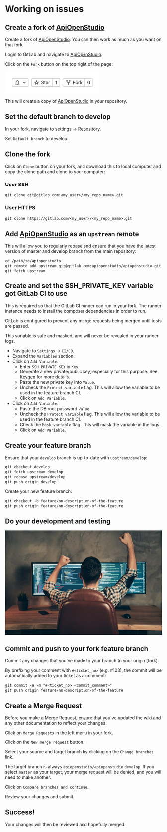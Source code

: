Working on issues
=================

Create a fork of [ApiOpenStudio][gitlab]
----------------------------------------

Create a fork of [ApiOpenStudio][gitlab]. You can then work as much as you
want on that fork.

Login to GitLab and navigate to [ApiOpenStudio][gitlab].

Click on the `Fork` button on the top right of the page:

![Create a fork button][create_fork]

This will create a copy of [ApiOpenStudio][gitlab] in your repository.

Set the default branch to develop
---------------------------------

In your fork, navigate to settings -> Repository.

Set `Default branch` to develop.

Clone the fork
--------------

Click on `Clone` button on your fork, and download this to local computer
and copy the clone path and clone to your computer:

### User SSH

    git clone git@gitlab.com:<my_user>/<my_repo_name>.git

### User HTTPS

    git clone https://gitlab.com/<my_user>/<my_repo_name>.git

Add [ApiOpenStudio][gitlab] as an `upstream` remote
-------------------------------------------------------

This will allow you to regularly rebase and ensure that you have the latest
version of master and develop branch from the main repository:

    cd /path/to/apiopenstudio
    git remote add upstream git@gitlab.com:apiopenstudio/apiopenstudio.git
    git fetch upstream

Create and set the SSH_PRIVATE_KEY variable got GitLab CI to use
----------------------------------------------------------------

This is required so that the GitLab CI runner can run in your fork. The runner
instance needs to install the composer dependencies in order to run.

GitLab is configured to prevent any merge requests being merged until tests are
passed.

This variable is safe and masked, and will never be revealed in your runner
logs.

* Navigate to `Settings` -> `CI/CD`.
* Expand the `Variables` section.
* Click on `Add Variable`.
    * Enter `SSH_PRIVATE_KEY` in `Key`.
    * Generate a new private/public key, especially for this purpose.
      See [Keygen][keygen] for more details.
    * Paste the new private key into `Value`.
    * Uncheck the `Protect variable` flag. This will allow the variable to
      be used in the feature branch CI.
    * Click on `Add Variable`.
* Click on `Add Variable`.
    * Paste the DB root password `Value`.
    * Uncheck the `Protect variable` flag. This will allow the variable to
      be used in the feature branch CI.
    * Check the `Mask variable` flag. This will mask the variable in the
      logs.
    * Click on `Add Variable`.

Create your feature branch
--------------------------

Ensure that your `develop` branch is up-to-date with `upstream/develop`:

    git checkout develop
    git fetch upstream develop
    git rebase upstream/develop
    git push origin develop

Create your new feature branch:

    git checkout -b feature/nn-description-of-the-feature
    git push origin feature/nn-description-of-the-feature

Do your development and testing
-------------------------------

![Happy developer][happy_developer]

Commit and push to your fork feature branch
-------------------------------------------

Commit any changes that you've made to your branch to your origin (fork).

By prefixing your comment with `#<ticket_no>` (e.g. #103), the commit will
be automatically added to your ticket as a comment:

    git commit -a -m "#<ticket_no> <commit_comment>"
    git push origin feature/nn-description-of-the-feature

Create a Merge Request
----------------------

Before you make a Merge Request, ensure that you've updated the wiki and any
other documentation to reflect your changes.

Click on `Merge Requests` in the left menu in your fork.

Click on the `New merge request` button.

Select your source and target branch by clicking on the `Change branches`
link.

The target branch is always `apiopenstudio/apiopenstudio` `develop`. If you
select `master` as your target, your merge request will be denied, and you
will need to make another.

Click on `Compare branches and continue`.

Review your changes and submit.

Success!
--------

Your changes will then be reviewed and hopefully merged.


[gitlab]: https://gitlab.com/apiopenstudio/apiopenstudio

[create_fork]: images/create-fork.png

[keygen]: https://www.ssh.com/ssh/keygen/]

[happy_developer]: images/happy-developer.jpeg
